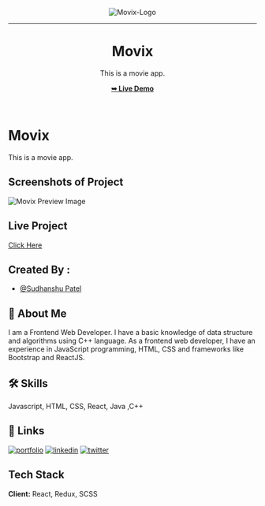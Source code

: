 


<div align="center">
  

  ![Movix-Logo](https://github.com/sudhanshu287/movix/blob/main/src/assets/movix-logo.svg)
   <hr/>
  <h1 align="center">Movix</h1>

  This is a movie app.

  <a href="https://movix-one.vercel.app/"><strong>➥ Live Demo</strong></a>

</div>
<br/>




# Movix

This is a movie app.


## Screenshots of Project

![Movix Preview Image](https://github.com/sudhanshu287/movix/blob/main/src/assets/movix-preview.png)


## Live Project

[Click Here](https://movix-one.vercel.app/)


## Created By :

- [@Sudhanshu Patel](https://github.com/sudhanshu287)


## 🚀 About Me
I am a Frontend Web Developer.
I have a basic knowledge of data structure and algorithms using C++ language. As a frontend web developer, I have an experience in JavaScript programming, HTML, CSS and frameworks like Bootstrap and ReactJS.


## 🛠 Skills
Javascript, HTML, CSS, React, Java ,C++


## 🔗 Links
[![portfolio](https://img.shields.io/badge/my_portfolio-000?style=for-the-badge&logo=ko-fi&logoColor=white)](https://sudhanshu-portfolio-sdn.netlify.app/)
[![linkedin](https://img.shields.io/badge/linkedin-0A66C2?style=for-the-badge&logo=linkedin&logoColor=white)](https://www.linkedin.com/in/sudhanshu123)
[![twitter](https://img.shields.io/badge/twitter-1DA1F2?style=for-the-badge&logo=twitter&logoColor=white)](https://twitter.com/)


## Tech Stack

**Client:** React, Redux, SCSS


